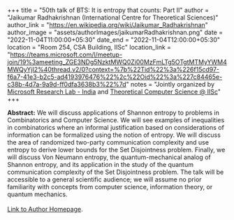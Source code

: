 +++
title = "50th talk of BTS: It is entropy that counts: Part II"
author = "Jaikumar Radhakrishnan (International Centre for Theoretical Sciences)"
author_link = "https://en.wikipedia.org/wiki/Jaikumar_Radhakrishnan"
author_image = "assets/authorImages/jaikumarRadhakrishnan.png"
date = "2022-11-04T11:00:00+05:30"
date_end = "2022-11-04T12:00:00+05:30"
location = "Room 254, CSA Building, IISc"
location_link = "https://teams.microsoft.com/l/meetup-join/19%3ameeting_ZGE3NDg5NzktMWQ0Zi00MzFmLTg5OTgtMTMyYWM4MWQyYjI2%40thread.v2/0?context=%7b%22Tid%22%3a%226f15cd97-f6a7-41e3-b2c5-ad4193976476%22%2c%22Oid%22%3a%227c84465e-c38b-4d7a-9a9d-ff0dfa3638b3%22%7d"
notes = "Jointly organized by <a href = "https://www.microsoft.com/en-us/research/lab/microsoft-research-india/" target= "_blank">Microsoft Research Lab - India</a> and <a href='https://www.csa.iisc.ac.in/theoretical-computer-science/' target= "_blank">Theoretical Computer Science @ IISc</a>"
+++

<b>Abstract:</b>
We will discuss applications of Shannon entropy to problems in Combinatorics and Computer Science. We will see examples
of inequalities in combinatorics where an informal justification based on considerations of information can be
formalized using the notion of entropy. We will discuss the area of randomized two-party communication complexity
and use entropy to derive lower bounds for the Set Disjointness problem. Finally, we will discuss Von Neumann entropy,
the quantum-mechanical analog of Shannon entropy, and its application in the study of the quantum communication
complexity of the Set Disjointness problem. The talk will be accessible to a general scientific audience; we will
assume no prior familiarity with concepts from computer science, information theory, or quantum mechanics.
<br><br>
<a href="https://www.tcs.tifr.res.in/~jaikumar/mypage.html" target="_blank">Link to Author Homepage</a>.